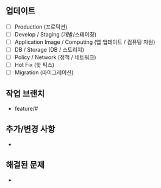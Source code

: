 ## 업데이트
- [ ] Production (프로덕션)
- [ ] Develop / Staging (개발/스테이징)
- [ ] Application Image / Computing  (앱 업데이트 / 컴퓨팅 자원)
- [ ] DB / Storage (DB / 스토리지)
- [ ] Policy / Network (정책 / 네트워크)
- [ ] Hot Fix (핫 픽스)
- [ ] Migration (마이그레이션)

## 작업 브랜치
* feature/#

## 추가/변경 사항
-

## 해결된 문제
-

